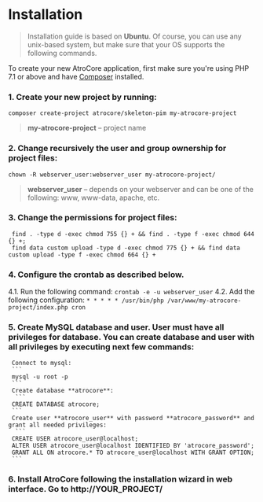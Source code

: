 # Installation

> Installation guide is based on **Ubuntu**. Of course, you can use any unix-based system, but make sure that your OS supports the following commands.<br/>

To create your new AtroCore application, first make sure you're using PHP 7.1 or above and have [Composer](https://getcomposer.org/download/) installed.

### 1. Create your new project by running:
   ```
   composer create-project atrocore/skeleton-pim my-atrocore-project
   ```
   > **my-atrocore-project** – project name
   
### 2. Change recursively the user and group ownership for project files: 
   ```
   chown -R webserver_user:webserver_user my-atrocore-project/
   ```
   >**webserver_user** – depends on your webserver and can be one of the following: www, www-data, apache, etc.

### 3. Change the permissions for project files: 
   ```
    find . -type d -exec chmod 755 {} + && find . -type f -exec chmod 644 {} +;
    find data custom upload -type d -exec chmod 775 {} + && find data custom upload -type f -exec chmod 664 {} +
   ```
   
### 4. Configure the crontab as described below.

   4.1. Run the following command:
      ```
      crontab -e -u webserver_user
      ```
   4.2. Add the following configuration:
      ```
      * * * * * /usr/bin/php /var/www/my-atrocore-project/index.php cron 
      ```
### 5. Create MySQL database and user. User must have all privileges for database. You can create database and user with all privileges by executing next few commands:
 
     Connect to mysql:
     ```
     mysql -u root -p
     ```
     Create database **atrocore**:
      ```
     CREATE DATABASE atrocore;
     ```
     Create user **atrocore_user** with password **atrocore_password** and grant all needed privileges:
      ```
     CREATE USER atrocore_user@localhost;
     ALTER USER atrocore_user@localhost IDENTIFIED BY 'atrocore_password';
     GRANT ALL ON atrocore.* TO atrocore_user@localhost WITH GRANT OPTION;
     ```


### 6. Install AtroCore following the installation wizard in web interface. Go to http://YOUR_PROJECT/
